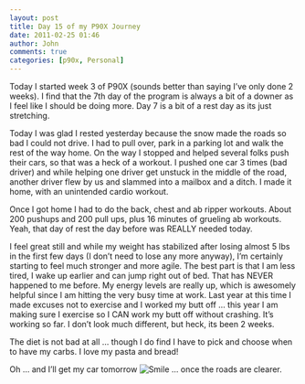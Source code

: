```yaml
---
layout: post
title: Day 15 of my P90X Journey
date: 2011-02-25 01:46
author: John
comments: true
categories: [p90x, Personal]
---
```

<p>Today I started week 3 of P90X (sounds better than saying I&rsquo;ve only done 2 weeks). I find that the 7th day of the program is always a bit of a downer as I feel like I should be doing more. Day 7 is a bit of a rest day as its just stretching.</p>
<p>Today I was glad I rested yesterday because the snow made the roads so bad I could not drive. I had to pull over, park in a parking lot and walk the rest of the way home. On the way I stopped and helped several folks push their cars, so that was a heck of a workout. I pushed one car 3 times (bad driver) and while helping one driver get unstuck in the middle of the road, another driver flew by us and slammed into a mailbox and a ditch. I made it home, with an unintended cardio workout.</p>
<p>Once I got home I had to do the back, chest and ab ripper workouts. About 200 pushups and 200 pull ups, plus 16 minutes of grueling ab workouts. Yeah, that day of rest the day before was REALLY needed today.</p>
<p>I feel great still and while my weight has stabilized after losing almost 5 lbs in the first few days (I don&rsquo;t need to lose any more anyway), I&rsquo;m certainly starting to feel much stronger and more agile. The best part is that I am less tired, I wake up earlier and can jump right out of bed. That has NEVER happened to me before. My energy levels are really up, which is awesomely helpful since I am hitting the very busy time at work. Last year at this time I made excuses not to exercise and I worked my butt off &hellip; this year I am making sure I exercise so I CAN work my butt off without crashing. It&rsquo;s working so far. I don&rsquo;t look much different, but heck, its been 2 weeks.</p>
<p>The diet is not bad at all &hellip; though I do find I have to pick and choose when to have my carbs. I love my pasta and bread!</p>
<p>Oh &hellip; and I&rsquo;ll get my car tomorrow <img src="http://images.johnpapa.net/wp-content/uploads/files/media/image/Windows-Live-Writer/Day-15-of-my-P90X-Journey_13CE9/wlEmoticon-smile_2.png" alt="Smile" class="wlEmoticon wlEmoticon-smile" style="border-style: none;" /> &hellip; once the roads are clearer.</p>

